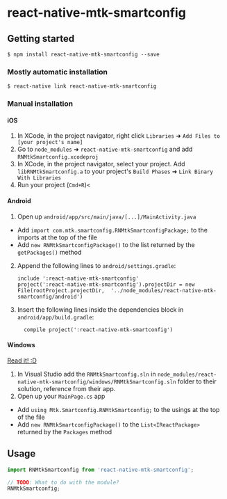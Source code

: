 
# react-native-mtk-smartconfig

## Getting started

`$ npm install react-native-mtk-smartconfig --save`

### Mostly automatic installation

`$ react-native link react-native-mtk-smartconfig`

### Manual installation


#### iOS

1. In XCode, in the project navigator, right click `Libraries` ➜ `Add Files to [your project's name]`
2. Go to `node_modules` ➜ `react-native-mtk-smartconfig` and add `RNMtkSmartconfig.xcodeproj`
3. In XCode, in the project navigator, select your project. Add `libRNMtkSmartconfig.a` to your project's `Build Phases` ➜ `Link Binary With Libraries`
4. Run your project (`Cmd+R`)<

#### Android

1. Open up `android/app/src/main/java/[...]/MainActivity.java`
  - Add `import com.mtk.smartconfig.RNMtkSmartconfigPackage;` to the imports at the top of the file
  - Add `new RNMtkSmartconfigPackage()` to the list returned by the `getPackages()` method
2. Append the following lines to `android/settings.gradle`:
  	```
  	include ':react-native-mtk-smartconfig'
  	project(':react-native-mtk-smartconfig').projectDir = new File(rootProject.projectDir, 	'../node_modules/react-native-mtk-smartconfig/android')
  	```
3. Insert the following lines inside the dependencies block in `android/app/build.gradle`:
  	```
      compile project(':react-native-mtk-smartconfig')
  	```

#### Windows
[Read it! :D](https://github.com/ReactWindows/react-native)

1. In Visual Studio add the `RNMtkSmartconfig.sln` in `node_modules/react-native-mtk-smartconfig/windows/RNMtkSmartconfig.sln` folder to their solution, reference from their app.
2. Open up your `MainPage.cs` app
  - Add `using Mtk.Smartconfig.RNMtkSmartconfig;` to the usings at the top of the file
  - Add `new RNMtkSmartconfigPackage()` to the `List<IReactPackage>` returned by the `Packages` method


## Usage
```javascript
import RNMtkSmartconfig from 'react-native-mtk-smartconfig';

// TODO: What to do with the module?
RNMtkSmartconfig;
```
  